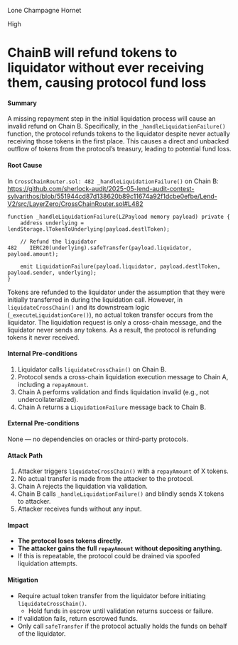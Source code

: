 Lone Champagne Hornet

High

# ChainB will refund tokens to liquidator without ever receiving them, causing protocol fund loss

#### **Summary**

A missing repayment step in the initial liquidation process will cause an invalid refund on Chain B. Specifically, in the `_handleLiquidationFailure()` function, the protocol refunds tokens to the liquidator despite never actually receiving those tokens in the first place. This causes a direct and unbacked outflow of tokens from the protocol’s treasury, leading to potential fund loss.

#### **Root Cause**

In `CrossChainRouter.sol: 482 _handleLiquidationFailure()` on Chain B:
https://github.com/sherlock-audit/2025-05-lend-audit-contest-sylvarithos/blob/551944cd87d138620b89c11674a92f1dcbe0efbe/Lend-V2/src/LayerZero/CrossChainRouter.sol#L482
```solidity
function _handleLiquidationFailure(LZPayload memory payload) private {
    address underlying = lendStorage.lTokenToUnderlying(payload.destlToken);

    // Refund the liquidator
482    IERC20(underlying).safeTransfer(payload.liquidator, payload.amount);

    emit LiquidationFailure(payload.liquidator, payload.destlToken, payload.sender, underlying);
}
```

Tokens are refunded to the liquidator under the assumption that they were initially transferred in during the liquidation call. However, in `liquidateCrossChain()` and its downstream logic (`_executeLiquidationCore()`), no actual token transfer occurs from the liquidator. The liquidation request is only a cross-chain message, and the liquidator never sends any tokens. 
As a result, the protocol is refunding tokens it never received.

#### **Internal Pre-conditions**

1. Liquidator calls `liquidateCrossChain()` on Chain B.
2. Protocol sends a cross-chain liquidation execution message to Chain A, including a `repayAmount`.
3. Chain A performs validation and finds liquidation invalid (e.g., not undercollateralized).
4. Chain A returns a `LiquidationFailure` message back to Chain B.

#### **External Pre-conditions**

None — no dependencies on oracles or third-party protocols.


#### **Attack Path**

1. Attacker triggers `liquidateCrossChain()` with a `repayAmount` of X tokens.
2. No actual transfer is made from the attacker to the protocol.
3. Chain A rejects the liquidation via validation.
4. Chain B calls `_handleLiquidationFailure()` and blindly sends X tokens to attacker.
5. Attacker receives funds without any input.

#### **Impact**

- **The protocol loses tokens directly.**
- **The attacker gains the full `repayAmount` without depositing anything.**
- If this is repeatable, the protocol could be drained via spoofed liquidation attempts.

#### **Mitigation**

- Require actual token transfer from the liquidator before initiating `liquidateCrossChain()`.
    - Hold funds in escrow until validation returns success or failure.
- If validation fails, return escrowed funds.
- Only call `safeTransfer` if the protocol actually holds the funds on behalf of the liquidator.